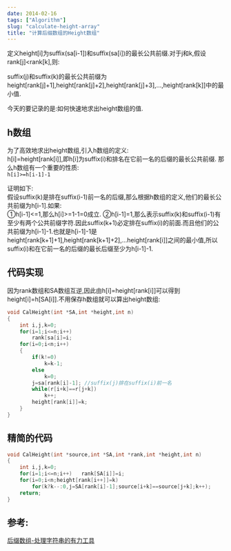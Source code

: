 ```yaml
---
date: 2014-02-16
tags: ["Algorithm"]
slug: "calculate-height-array"
title: "计算后缀数组的Height数组"
---
```




定义height[i]为suffix(sa[i-1])和suffix(sa[i])的最长公共前缀.对于j和k,假设rank[j]<rank[k],则:

suffix(j)和suffix(k)的最长公共前缀为height[rank[j]+1],height[rank[j]+2],height[rank[j]+3],...,height[rank[k]]中的最小值.

今天的要记录的是:如何快速地求出height数组的值.

## h数组

为了高效地求出height数组,引入h数组的定义:  
h[i]=height[rank[i]],即h[i]为suffix(i)和排名在它前一名的后缀的最长公共前缀.
那么h数组有一个重要的性质:  
`h[i]>=h[i-1]-1`

证明如下:  
假设suffix(k)是排在suffix(i-1)前一名的后缀,那么根据h数组的定义,他们的最长公共前缀为h[i-1].如果:  
①h[i-1]<=1,那么h[i]>=1-1=0成立.
②h[i-1]=1,那么表示suffix(k)和suffix(i-1)有至少有两个公共前缀字符.因此suffix(k+1)必定排在suffix(i)的前面.而且他们的公共前缀为h[i-1]-1.也就是h[i-1]-1是height[rank[k+1]+1],height[rank[k+1]+2],...height[rank[i]]之间的最小值,所以suffix(i)和在它前一名的后缀的最长后缀至少为h[i-1]-1.

## 代码实现

因为rank数组和SA数组互逆,因此由h[i]=height[rank[i]]可以得到height[i]=h[SA[i]].不用保存h数组就可以算出height数组:  

```c++
void CalHeight(int *SA,int *height,int n)
{
    int i,j,k=0;
    for(i=1;i<=n;i++)
        rank[sa[i]=i;
    for(i=0;i<n;i++)
    {
        if(k!=0)
            k=k-1;
        else
            k=0;
        j=sa[rank[i]-1]; //suffix(j)排在suffix(i)前一名
        while(r[i+k]==r[j+k])
            k++;
        height[rank[i]]=k;
    }
}
```

## 精简的代码

```c++
void CalHeight(int *source,int *SA,int *rank,int *height,int n)
{
    int i,j,k=0;
    for(i=1;i<=n;i++)   rank[SA[i]]=i;
    for(i=0;i<n;height[rank[i++]]=k)
        for(k?k--:0,j=SA[rank[i]-1];source[i+k]==source[j+k];k++);
    return;
}
```

## 参考:

[后缀数组-处理字符串的有力工具](https://www.dropbox.com/s/lkh0ca0d55fl5g0/%E5%90%8E%E7%BC%80%E6%95%B0%E7%BB%84%E2%80%94%E2%80%94%E5%A4%84%E7%90%86%E5%AD%97%E7%AC%A6%E4%B8%B2%E7%9A%84%E6%9C%89%E5%8A%9B%E5%B7%A5%E5%85%B7.pdf)

